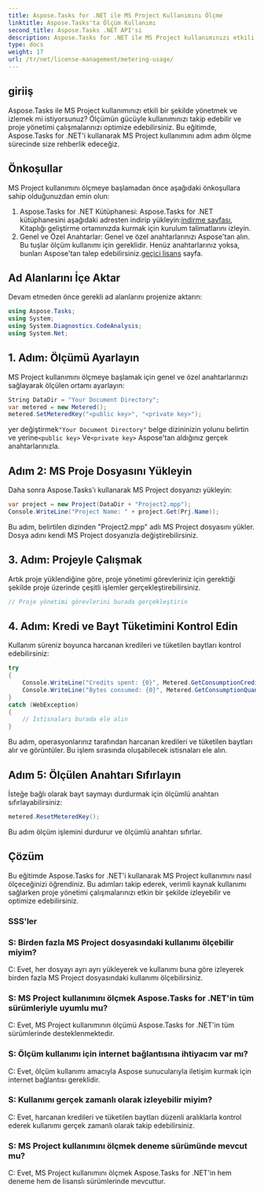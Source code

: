 ```yaml
---
title: Aspose.Tasks for .NET ile MS Project Kullanımını Ölçme
linktitle: Aspose.Tasks'ta Ölçüm Kullanımı
second_title: Aspose.Tasks .NET API'si
description: Aspose.Tasks for .NET ile MS Project kullanımınızı etkili bir şekilde nasıl izleyeceğinizi ve optimize edeceğinizi öğrenin. Etkin proje yönetimi için adım adım kılavuz.
type: docs
weight: 17
url: /tr/net/license-management/metering-usage/
---
```

## giriiş
Aspose.Tasks ile MS Project kullanımınızı etkili bir şekilde yönetmek ve izlemek mi istiyorsunuz? Ölçümün gücüyle kullanımınızı takip edebilir ve proje yönetimi çalışmalarınızı optimize edebilirsiniz. Bu eğitimde, Aspose.Tasks for .NET'i kullanarak MS Project kullanımını adım adım ölçme sürecinde size rehberlik edeceğiz.
## Önkoşullar
MS Project kullanımını ölçmeye başlamadan önce aşağıdaki önkoşullara sahip olduğunuzdan emin olun:
1.  Aspose.Tasks for .NET Kütüphanesi: Aspose.Tasks for .NET kütüphanesini aşağıdaki adresten indirip yükleyin:[indirme sayfası](https://releases.aspose.com/tasks/net/), Kitaplığı geliştirme ortamınızda kurmak için kurulum talimatlarını izleyin.
2.  Genel ve Özel Anahtarlar: Genel ve özel anahtarlarınızı Aspose'tan alın. Bu tuşlar ölçüm kullanımı için gereklidir. Henüz anahtarlarınız yoksa, bunları Aspose'tan talep edebilirsiniz.[geçici lisans](https://purchase.aspose.com/temporary-license/) sayfa.

## Ad Alanlarını İçe Aktar
Devam etmeden önce gerekli ad alanlarını projenize aktarın:
```csharp
using Aspose.Tasks;
using System;
using System.Diagnostics.CodeAnalysis;
using System.Net;

```
## 1. Adım: Ölçümü Ayarlayın
MS Project kullanımını ölçmeye başlamak için genel ve özel anahtarlarınızı sağlayarak ölçülen ortamı ayarlayın:
```csharp
String DataDir = "Your Document Directory";
var metered = new Metered();
metered.SetMeteredKey("<public key>", "<private key>");
```
 yer değiştirmek`"Your Document Directory"` belge dizininizin yolunu belirtin ve yerine`<public key>` Ve`<private key>` Aspose'tan aldığınız gerçek anahtarlarınızla.
## Adım 2: MS Proje Dosyasını Yükleyin
Daha sonra Aspose.Tasks'ı kullanarak MS Project dosyanızı yükleyin:
```csharp
var project = new Project(DataDir + "Project2.mpp");
Console.WriteLine("Project Name: " + project.Get(Prj.Name));
```
Bu adım, belirtilen dizinden "Project2.mpp" adlı MS Project dosyasını yükler. Dosya adını kendi MS Project dosyanızla değiştirebilirsiniz.
## 3. Adım: Projeyle Çalışmak
Artık proje yüklendiğine göre, proje yönetimi görevleriniz için gerektiği şekilde proje üzerinde çeşitli işlemler gerçekleştirebilirsiniz.
```csharp
// Proje yönetimi görevlerini burada gerçekleştirin
```
## 4. Adım: Kredi ve Bayt Tüketimini Kontrol Edin
Kullanım süreniz boyunca harcanan kredileri ve tüketilen baytları kontrol edebilirsiniz:
```csharp
try
{
    Console.WriteLine("Credits spent: {0}", Metered.GetConsumptionCredit());
    Console.WriteLine("Bytes consumed: {0}", Metered.GetConsumptionQuantity());
}
catch (WebException)
{
    // İstisnaları burada ele alın
}
```
Bu adım, operasyonlarınız tarafından harcanan kredileri ve tüketilen baytları alır ve görüntüler. Bu işlem sırasında oluşabilecek istisnaları ele alın.
## Adım 5: Ölçülen Anahtarı Sıfırlayın
İsteğe bağlı olarak bayt saymayı durdurmak için ölçümlü anahtarı sıfırlayabilirsiniz:
```csharp
metered.ResetMeteredKey();
```
Bu adım ölçüm işlemini durdurur ve ölçümlü anahtarı sıfırlar.

## Çözüm
Bu eğitimde Aspose.Tasks for .NET'i kullanarak MS Project kullanımını nasıl ölçeceğinizi öğrendiniz. Bu adımları takip ederek, verimli kaynak kullanımı sağlarken proje yönetimi çalışmalarınızı etkin bir şekilde izleyebilir ve optimize edebilirsiniz.
### SSS'ler
### S: Birden fazla MS Project dosyasındaki kullanımı ölçebilir miyim?
C: Evet, her dosyayı ayrı ayrı yükleyerek ve kullanımı buna göre izleyerek birden fazla MS Project dosyasındaki kullanımı ölçebilirsiniz.
### S: MS Project kullanımını ölçmek Aspose.Tasks for .NET'in tüm sürümleriyle uyumlu mu?
C: Evet, MS Project kullanımının ölçümü Aspose.Tasks for .NET'in tüm sürümlerinde desteklenmektedir.
### S: Ölçüm kullanımı için internet bağlantısına ihtiyacım var mı?
C: Evet, ölçüm kullanımı amacıyla Aspose sunucularıyla iletişim kurmak için internet bağlantısı gereklidir.
### S: Kullanımı gerçek zamanlı olarak izleyebilir miyim?
C: Evet, harcanan kredileri ve tüketilen baytları düzenli aralıklarla kontrol ederek kullanımı gerçek zamanlı olarak takip edebilirsiniz.
### S: MS Project kullanımını ölçmek deneme sürümünde mevcut mu?
C: Evet, MS Project kullanımını ölçmek Aspose.Tasks for .NET'in hem deneme hem de lisanslı sürümlerinde mevcuttur.